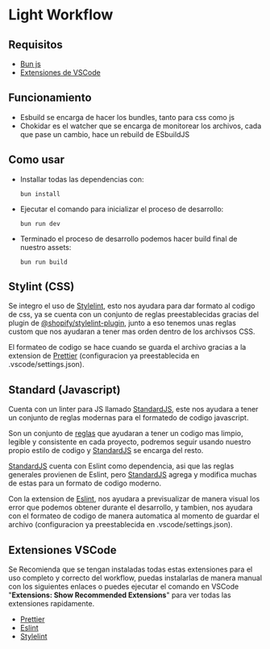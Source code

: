 # Light Workflow

## Requisitos

- <a href="https://bun.sh/">Bun js</a>
- <a href="#extensiones-vscode">Extensiones de VSCode</a>

## Funcionamiento

- Esbuild se encarga de hacer los bundles, tanto para css como js
- Chokidar es el watcher que se encarga de monitorear los archivos, cada que pase un cambio, hace un rebuild de ESbuildJS

## Como usar

- Installar todas las dependencias con: 
 
    ```
    bun install
    ```
- Ejecutar el comando para inicializar el proceso de desarrollo:

    ```
    bun run dev
    ```
- Terminado el proceso de desarrollo podemos hacer build final de nuestro assets:
    ```
    bun run build
    ```

## Stylint (CSS)

Se integro el uso de <a href="https://stylelint.io/">Stylelint</a>, esto nos ayudara para dar formato al codigo de css, ya se cuenta con un conjunto de reglas preestablecidas gracias del plugin de <a href="https://www.npmjs.com/package/@shopify/stylelint-plugin">@shopify/stylelint-plugin</a>, junto a eso tenemos unas reglas custom que nos ayudaran a tener mas orden dentro de los archivsos CSS.

El formateo de codigo se hace cuando se guarda el archivo gracias a la extension de <a href="https://prettier.io/">Prettier</a> (configuracion ya preestablecida en .vscode/settings.json).

## Standard (Javascript)

Cuenta con un linter para JS llamado <a href="https://standardjs.com/readme-esla">StandardJS</a>, este nos ayudara a tener un conjunto de reglas modernas para el formatedo de codigo javascript.

Son un conjunto de <a href="https://standardjs.com/rules-esla#javascript-standard-style">reglas</a> que ayudaran a tener un codigo mas limpio, legible y consistente en cada proyecto, podremos seguir usando nuestro propio estilo de codigo y <a href="https://standardjs.com/readme-esla">StandardJS</a> se encarga del resto.

<a href="https://standardjs.com/readme-esla">StandardJS</a> cuenta con Eslint como dependencia, asi que las reglas generales provienen de Eslint, pero <a href="https://standardjs.com/readme-esla">StandardJS</a> agrega y modifica muchas de estas para un formato de codigo moderno.

Con la extension de <a href="https://eslint.org/">Eslint</a>, nos ayudara a previsualizar de manera visual los error que podemos obtener durante el desarrollo, y tambien, nos ayudara con el formateo de codigo de manera automatica al momento de guardar el archivo (configuracion ya preestablecida en .vscode/settings.json).

## Extensiones VSCode

Se Recomienda que se tengan instaladas todas estas extensiones para el uso completo y correcto del workflow, puedas instalarlas de manera manual con los siguientes enlaces o puedes ejecutar el comando en VSCode "**Extensions: Show Recommended Extensions**" para ver todas las extensiones rapidamente.

- [Prettier](https://marketplace.visualstudio.com/items?itemName=esbenp.prettier-vscode)
- [Eslint](https://marketplace.visualstudio.com/items?itemName=dbaeumer.vscode-eslint)
- [Stylelint](https://marketplace.visualstudio.com/items?itemName=stylelint.vscode-stylelint)


